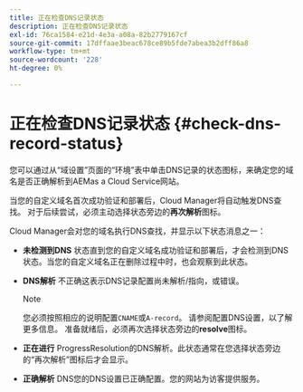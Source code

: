 ```yaml
---
title: 正在检查DNS记录状态
description: 正在检查DNS记录状态
exl-id: 76ca1584-e21d-4e3a-a08a-82b2779167cf
source-git-commit: 17dffaae3beac678ce89b5fde7abea3b2dff86a8
workflow-type: tm+mt
source-wordcount: '228'
ht-degree: 0%

---
```


# 正在检查DNS记录状态 {#check-dns-record-status}

您可以通过从“域设置”页面的“环境”表中单击DNS记录的状态图标，来确定您的域名是否正确解析到AEMas a Cloud Service网站。

当您的自定义域名首次成功验证和部署后，Cloud Manager将自动触发DNS查找。 对于后续尝试，必须主动选择状态旁边的&#x200B;**再次解析**&#x200B;图标。

Cloud Manager会对您的域名执行DNS查找，并显示以下状态消息之一：

* **未检测到DNS**
状态直到您的自定义域名成功验证和部署后，才会检测到DNS状态。当您的自定义域名正在删除过程中时，也会观察到此状态。

* **DNS解析**
不正确这表示DNS记录配置尚未解析/指向，或错误。

   >[!NOTE]
   >您必须按照相应的说明配置`CNAME`或`A-record`。 请参阅配置DNS设置，以了解更多信息。 准备就绪后，必须再次选择状态旁边的&#x200B;**resolve**&#x200B;图标。

* **正在进行**
ProgressResolution的DNS解析。此状态通常在您选择状态旁边的“再次解析”图标后才会显示。

* **正确解析**
DNS您的DNS设置已正确配置。您的网站为访客提供服务。
